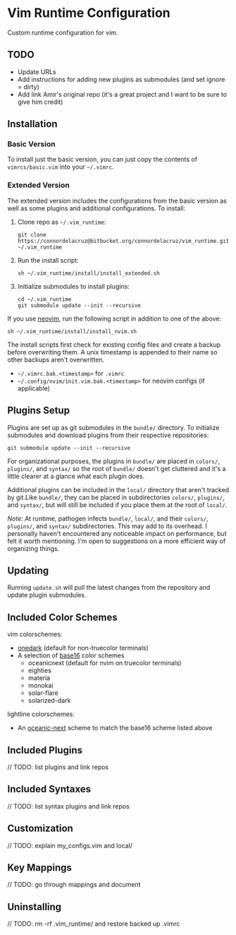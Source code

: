 # Vim Runtime Configuration

Custom runtime configuration for vim.  

## TODO
- Update URLs
- Add instructions for adding new plugins as submodules (and set ignore = dirty)
- Add link Amir's original repo (it's a great project and I want to be sure to give him credit)

## Installation

### Basic Version
To install just the basic version, you can just copy the contents of `vimrcs/basic.vim` into your `~/.vimrc`.

### Extended Version
The extended version includes the configurations from the basic version as well as some plugins and additional configurations. To install:  

1. Clone repo as `~/.vim_runtime`:
    ```
    git clone https://connordelacruz@bitbucket.org/connordelacruz/vim_runtime.git ~/.vim_runtime
    ```
2. Run the install script:
    ```
    sh ~/.vim_runtime/install/install_extended.sh
    ```
3. Initialize submodules to install plugins:
    ```
    cd ~/.vim_runtime
    git submodule update --init --recursive
    ```

If you use [neovim](https://neovim.io/), run the following script in addition to one of the above:
```
sh ~/.vim_runtime/install/install_nvim.sh
```

The install scripts first check for existing config files and create a backup before overwriting them. A unix timestamp is appended to their name so other backups aren't overwritten.
- `~/.vimrc.bak.<timestamp>` for `.vimrc`
- `~/.config/nvim/init.vim.bak.<timestamp>` for neovim configs (if applicable)

## Plugins Setup
Plugins are set up as git submodules in the `bundle/` directory. To initialize submodules and download plugins from their respective repositories:

```
git submodule update --init --recursive
```

For organizational purposes, the plugins in `bundle/` are placed in `colors/`, `plugins/`, and `syntax/` so the root of `bundle/` doesn't get cluttered and it's a little clearer at a glance what each plugin does.  

Additional plugins can be included in the `local/` directory that aren't tracked by git.Like `bundle/`, they can be placed in subdirectories `colors/`, `plugins/`, and `syntax/`, but will still be included if you place them at the root of `local/`.

*Note:* At runtime, pathogen infects `bundle/`, `local/`, and their `colors/`, `plugins/`, and `syntax/` subdirectories. This may add to its overhead. I personally haven't encountered any noticeable impact on performance, but felt it worth mentioning. I'm open to suggestions on a more efficient way of organizing things.

## Updating
Running `update.sh` will pull the latest changes from the repository and update plugin submodules.

## Included Color Schemes
vim colorschemes:
- [onedark](https://github.com/joshdick/onedark.vim) (default for non-truecolor terminals)
- A selection of [base16](https://github.com/chriskempson/base16-vim) color schemes  
  - oceanicnext (default for nvim on truecolor terminals)
  - eighties
  - materia
  - monokai
  - solar-flare
  - solarized-dark

lightline colorschemes:
- An [oceanic-next](https://github.com/mhartington/oceanic-next) scheme to match the base16 scheme listed above

## Included Plugins
// TODO: list plugins and link repos

## Included Syntaxes
// TODO: list syntax plugins and link repos

## Customization
// TODO: explain my_configs.vim and local/

## Key Mappings
// TODO: go through mappings and document

## Uninstalling
// TODO: rm -rf .vim_runtime/ and restore backed up .vimrc
